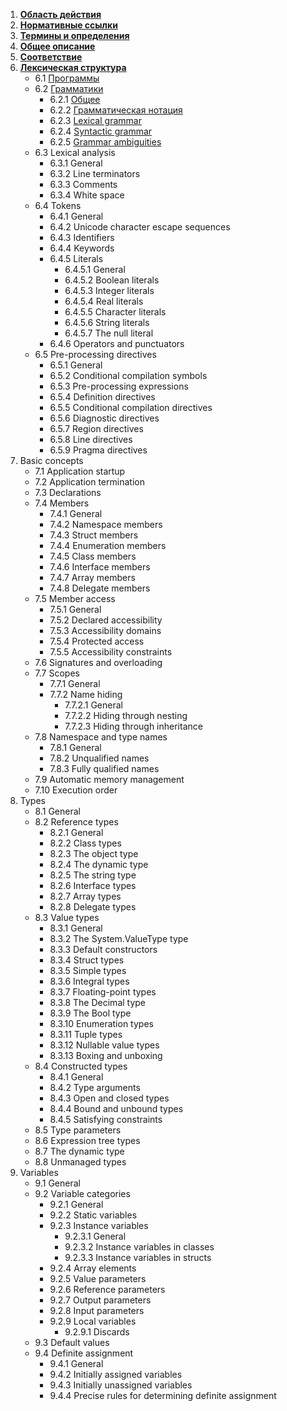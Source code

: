 1. [**Область действия**](https://github.com/KondyubaBA/ECMA-334_Csharp/edit/main/%D0%9E%D0%B3%D0%BB%D0%B0%D0%B2%D0%BB%D0%B5%D0%BD%D0%B8%D0%B5.md)
2. [**Нормативные ссылки**](#установка) 
3. [**Термины и определения**](#использование) 
4. [**Общее описание**](#заключение) 
5. [**Соответствие**](#заключение) 
6. [**Лексическая структура**](#заключение) 
    - 6.1 [Программы](#заключение)
    - 6.2 [Грамматики](#заключение)
      - 6.2.1 [Общее](#заключение)
      - 6.2.2 [Грамматическая нотация](#заключение)
      - 6.2.3 [Lexical grammar](#заключение)
      - 6.2.4 [Syntactic grammar](#заключение)
      - 6.2.5 [Grammar ambiguities](#заключение)
   - 6.3 Lexical analysis
      - 6.3.1 General
      - 6.3.2 Line terminators
      - 6.3.3 Comments
      - 6.3.4 White space
   - 6.4 Tokens 
      - 6.4.1 General
      - 6.4.2 Unicode character escape sequences
      - 6.4.3 Identifiers
      - 6.4.4 Keywords
      - 6.4.5 Literals
        - 6.4.5.1 General
        - 6.4.5.2 Boolean literals
        - 6.4.5.3 Integer literals
        - 6.4.5.4 Real literals
        - 6.4.5.5 Character literals
        - 6.4.5.6 String literals
        - 6.4.5.7 The null literal
      - 6.4.6 Operators and punctuators
   - 6.5 Pre-processing directives
      - 6.5.1 General
      - 6.5.2 Conditional compilation symbols
      - 6.5.3 Pre-processing expressions
      - 6.5.4 Definition directives
      - 6.5.5 Conditional compilation directives
      - 6.5.6 Diagnostic directives
      - 6.5.7 Region directives
      - 6.5.8 Line directives
      - 6.5.9 Pragma directives
7. Basic concepts
   - 7.1 Application startup
   - 7.2 Application termination
   - 7.3 Declarations
   - 7.4 Members
      - 7.4.1 General
      - 7.4.2 Namespace members
      - 7.4.3 Struct members
      - 7.4.4 Enumeration members
      - 7.4.5 Class members
      - 7.4.6 Interface members
      - 7.4.7 Array members
      - 7.4.8 Delegate members
   - 7.5 Member access
      - 7.5.1 General
      - 7.5.2 Declared accessibility
      - 7.5.3 Accessibility domains
      - 7.5.4 Protected access
      - 7.5.5 Accessibility constraints
   - 7.6 Signatures and overloading
   - 7.7 Scopes
      - 7.7.1 General
      - 7.7.2 Name hiding
        - 7.7.2.1 General
        - 7.7.2.2 Hiding through nesting
        - 7.7.2.3 Hiding through inheritance
   - 7.8 Namespace and type names
      - 7.8.1 General
      - 7.8.2 Unqualified names
      - 7.8.3 Fully qualified names
   - 7.9 Automatic memory management
   - 7.10 Execution order
8. Types
   - 8.1 General
   - 8.2 Reference types
      - 8.2.1 General
      - 8.2.2 Class types
      - 8.2.3 The object type
      - 8.2.4 The dynamic type
      - 8.2.5 The string type
      - 8.2.6 Interface types
      - 8.2.7 Array types
      - 8.2.8 Delegate types
   - 8.3 Value types
      - 8.3.1 General
      - 8.3.2 The System.ValueType type
      - 8.3.3 Default constructors
      - 8.3.4 Struct types
      - 8.3.5 Simple types
      - 8.3.6 Integral types
      - 8.3.7 Floating-point types
      - 8.3.8 The Decimal type
      - 8.3.9 The Bool type
      - 8.3.10 Enumeration types
      - 8.3.11 Tuple types
      - 8.3.12 Nullable value types
      - 8.3.13 Boxing and unboxing
   - 8.4 Constructed types
      - 8.4.1 General
      - 8.4.2 Type arguments
      - 8.4.3 Open and closed types
      - 8.4.4 Bound and unbound types
      - 8.4.5 Satisfying constraints
   - 8.5 Type parameters
   - 8.6 Expression tree types
   - 8.7 The dynamic type
   - 8.8 Unmanaged types
9. Variables
   - 9.1 General
   - 9.2 Variable categories
      - 9.2.1 General
      - 9.2.2 Static variables
      - 9.2.3 Instance variables
        - 9.2.3.1 General
        - 9.2.3.2 Instance variables in classes
        - 9.2.3.3 Instance variables in structs
      - 9.2.4 Array elements
      - 9.2.5 Value parameters
      - 9.2.6 Reference parameters
      - 9.2.7 Output parameters
      - 9.2.8 Input parameters
      - 9.2.9 Local variables
        - 9.2.9.1 Discards
   - 9.3 Default values
   - 9.4 Definite assignment
     - 9.4.1 General
     - 9.4.2 Initially assigned variables
     - 9.4.3 Initially unassigned variables
     - 9.4.4 Precise rules for determining definite assignment







